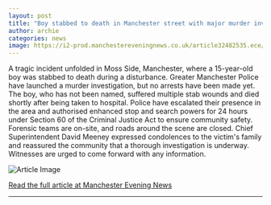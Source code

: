 ```yaml
---
layout: post
title: "Boy stabbed to death in Manchester street with major murder investigation underway"
author: archie
categories: news
image: https://i2-prod.manchestereveningnews.co.uk/article32482535.ece/ALTERNATES/s1200/0_ML2.jpg
---
```

A tragic incident unfolded in Moss Side, Manchester, where a 15-year-old boy was stabbed to death during a disturbance. Greater Manchester Police have launched a murder investigation, but no arrests have been made yet. The boy, who has not been named, suffered multiple stab wounds and died shortly after being taken to hospital. Police have escalated their presence in the area and authorised enhanced stop and search powers for 24 hours under Section 60 of the Criminal Justice Act to ensure community safety. Forensic teams are on-site, and roads around the scene are closed. Chief Superintendent David Meeney expressed condolences to the victim's family and reassured the community that a thorough investigation is underway. Witnesses are urged to come forward with any information.

![Article Image](https://i2-prod.manchestereveningnews.co.uk/article32482535.ece/ALTERNATES/s1200/0_ML2.jpg)

[Read the full article at Manchester Evening News](https://www.manchestereveningnews.co.uk/news/greater-manchester-news/boy-stabbed-manchester-murder-investigation-32482770)

---
